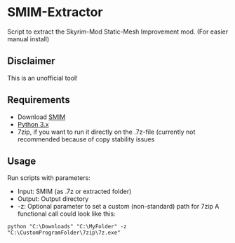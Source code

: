 # SMIM-Extractor
Script to extract the Skyrim-Mod Static-Mesh Improvement mod. (For easier manual install)
## Disclaimer
This is an unofficial tool!
## Requirements
- Download [SMIM](http://www.nexusmods.com/skyrim/mods/8655/ "SMIM")
- [Python 3.x ](https://www.python.org/)
- 7zip, if you want to run it directly on the .7z-file (currently not recommended because of copy stability issues

## Usage
Run scripts with parameters:
- Input: SMIM (as .7z or extracted folder)
- Output: Output directory
- -z: Optional parameter to set a custom (non-standard) path for 7zip
A functional call could look like this:
```
python "C:\Downloads" "C:\MyFolder" -z "C:\CustomProgramFolder\7zip\7z.exe"
```
